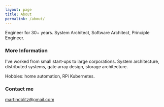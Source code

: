 ```yaml
---
layout: page
title: About
permalink: /about/
---
```


Engineer for 30+ years.  System Architect, Software Architect, Principle Engineer.

### More Information

I've worked from small start-ups to large corporations.  System architecture, distributed systems, gate array design, storage architecture.

Hobbies:  home automation, RPi Kubernetes.

### Contact me

[martincblitz@gmail.com](mailto:martincblitz@gmail.com)
